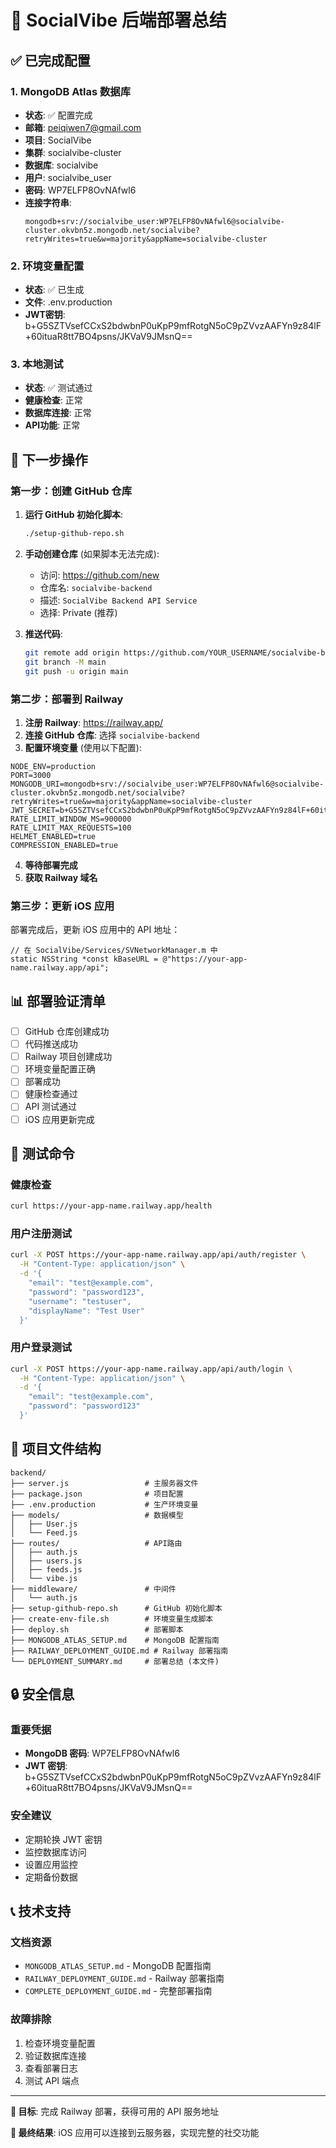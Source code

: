 # 🎉 SocialVibe 后端部署总结

## ✅ 已完成配置

### 1. MongoDB Atlas 数据库
- **状态**: ✅ 配置完成
- **邮箱**: peiqiwen7@gmail.com
- **项目**: SocialVibe
- **集群**: socialvibe-cluster
- **数据库**: socialvibe
- **用户**: socialvibe_user
- **密码**: WP7ELFP8OvNAfwl6
- **连接字符串**: 
  ```
  mongodb+srv://socialvibe_user:WP7ELFP8OvNAfwl6@socialvibe-cluster.okvbn5z.mongodb.net/socialvibe?retryWrites=true&w=majority&appName=socialvibe-cluster
  ```

### 2. 环境变量配置
- **状态**: ✅ 已生成
- **文件**: .env.production
- **JWT密钥**: b+G5SZTVsefCCxS2bdwbnP0uKpP9mfRotgN5oC9pZVvzAAFYn9z84lF+60ituaR8tt7BO4psns/JKVaV9JMsnQ==

### 3. 本地测试
- **状态**: ✅ 测试通过
- **健康检查**: 正常
- **数据库连接**: 正常
- **API功能**: 正常

## 🔧 下一步操作

### 第一步：创建 GitHub 仓库

1. **运行 GitHub 初始化脚本**:
   ```bash
   ./setup-github-repo.sh
   ```

2. **手动创建仓库** (如果脚本无法完成):
   - 访问: https://github.com/new
   - 仓库名: `socialvibe-backend`
   - 描述: `SocialVibe Backend API Service`
   - 选择: Private (推荐)

3. **推送代码**:
   ```bash
   git remote add origin https://github.com/YOUR_USERNAME/socialvibe-backend.git
   git branch -M main
   git push -u origin main
   ```

### 第二步：部署到 Railway

1. **注册 Railway**: https://railway.app/
2. **连接 GitHub 仓库**: 选择 `socialvibe-backend`
3. **配置环境变量** (使用以下配置):

```env
NODE_ENV=production
PORT=3000
MONGODB_URI=mongodb+srv://socialvibe_user:WP7ELFP8OvNAfwl6@socialvibe-cluster.okvbn5z.mongodb.net/socialvibe?retryWrites=true&w=majority&appName=socialvibe-cluster
JWT_SECRET=b+G5SZTVsefCCxS2bdwbnP0uKpP9mfRotgN5oC9pZVvzAAFYn9z84lF+60ituaR8tt7BO4psns/JKVaV9JMsnQ==
RATE_LIMIT_WINDOW_MS=900000
RATE_LIMIT_MAX_REQUESTS=100
HELMET_ENABLED=true
COMPRESSION_ENABLED=true
```

4. **等待部署完成**
5. **获取 Railway 域名**

### 第三步：更新 iOS 应用

部署完成后，更新 iOS 应用中的 API 地址：

```objc
// 在 SocialVibe/Services/SVNetworkManager.m 中
static NSString *const kBaseURL = @"https://your-app-name.railway.app/api";
```

## 📊 部署验证清单

- [ ] GitHub 仓库创建成功
- [ ] 代码推送成功
- [ ] Railway 项目创建成功
- [ ] 环境变量配置正确
- [ ] 部署成功
- [ ] 健康检查通过
- [ ] API 测试通过
- [ ] iOS 应用更新完成

## 🧪 测试命令

### 健康检查
```bash
curl https://your-app-name.railway.app/health
```

### 用户注册测试
```bash
curl -X POST https://your-app-name.railway.app/api/auth/register \
  -H "Content-Type: application/json" \
  -d '{
    "email": "test@example.com",
    "password": "password123",
    "username": "testuser",
    "displayName": "Test User"
  }'
```

### 用户登录测试
```bash
curl -X POST https://your-app-name.railway.app/api/auth/login \
  -H "Content-Type: application/json" \
  -d '{
    "email": "test@example.com",
    "password": "password123"
  }'
```

## 📁 项目文件结构

```
backend/
├── server.js                 # 主服务器文件
├── package.json              # 项目配置
├── .env.production           # 生产环境变量
├── models/                   # 数据模型
│   ├── User.js
│   └── Feed.js
├── routes/                   # API路由
│   ├── auth.js
│   ├── users.js
│   ├── feeds.js
│   └── vibe.js
├── middleware/               # 中间件
│   └── auth.js
├── setup-github-repo.sh      # GitHub 初始化脚本
├── create-env-file.sh        # 环境变量生成脚本
├── deploy.sh                 # 部署脚本
├── MONGODB_ATLAS_SETUP.md    # MongoDB 配置指南
├── RAILWAY_DEPLOYMENT_GUIDE.md # Railway 部署指南
└── DEPLOYMENT_SUMMARY.md     # 部署总结 (本文件)
```

## 🔒 安全信息

### 重要凭据
- **MongoDB 密码**: WP7ELFP8OvNAfwl6
- **JWT 密钥**: b+G5SZTVsefCCxS2bdwbnP0uKpP9mfRotgN5oC9pZVvzAAFYn9z84lF+60ituaR8tt7BO4psns/JKVaV9JMsnQ==

### 安全建议
- 定期轮换 JWT 密钥
- 监控数据库访问
- 设置应用监控
- 定期备份数据

## 📞 技术支持

### 文档资源
- `MONGODB_ATLAS_SETUP.md` - MongoDB 配置指南
- `RAILWAY_DEPLOYMENT_GUIDE.md` - Railway 部署指南
- `COMPLETE_DEPLOYMENT_GUIDE.md` - 完整部署指南

### 故障排除
1. 检查环境变量配置
2. 验证数据库连接
3. 查看部署日志
4. 测试 API 端点

---

**🎯 目标**: 完成 Railway 部署，获得可用的 API 服务地址

**📱 最终结果**: iOS 应用可以连接到云服务器，实现完整的社交功能 